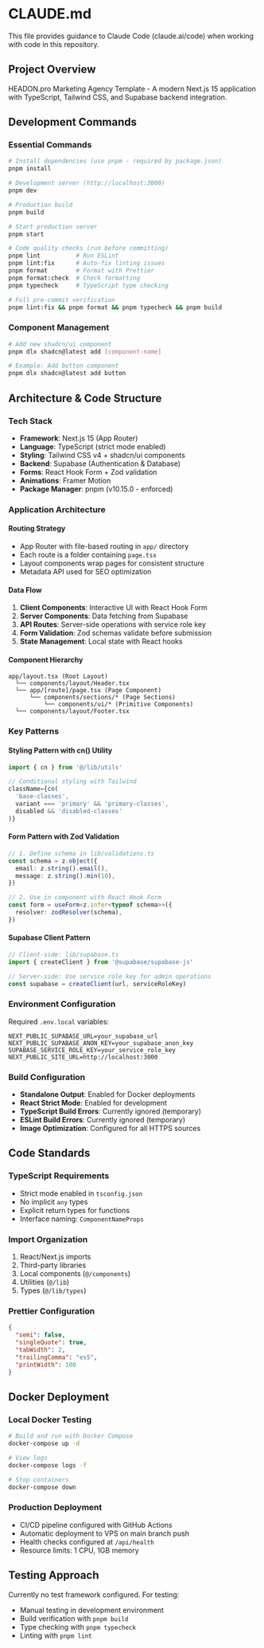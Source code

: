 # CLAUDE.md

This file provides guidance to Claude Code (claude.ai/code) when working with code in this repository.

## Project Overview

HEADON.pro Marketing Agency Template - A modern Next.js 15 application with TypeScript, Tailwind CSS, and Supabase backend integration.

## Development Commands

### Essential Commands

```bash
# Install dependencies (use pnpm - required by package.json)
pnpm install

# Development server (http://localhost:3000)
pnpm dev

# Production build
pnpm build

# Start production server
pnpm start

# Code quality checks (run before committing)
pnpm lint          # Run ESLint
pnpm lint:fix      # Auto-fix linting issues
pnpm format        # Format with Prettier
pnpm format:check  # Check formatting
pnpm typecheck     # TypeScript type checking

# Full pre-commit verification
pnpm lint:fix && pnpm format && pnpm typecheck && pnpm build
```

### Component Management

```bash
# Add new shadcn/ui component
pnpm dlx shadcn@latest add [component-name]

# Example: Add button component
pnpm dlx shadcn@latest add button
```

## Architecture & Code Structure

### Tech Stack

- **Framework**: Next.js 15 (App Router)
- **Language**: TypeScript (strict mode enabled)
- **Styling**: Tailwind CSS v4 + shadcn/ui components
- **Backend**: Supabase (Authentication & Database)
- **Forms**: React Hook Form + Zod validation
- **Animations**: Framer Motion
- **Package Manager**: pnpm (v10.15.0 - enforced)

### Application Architecture

#### Routing Strategy

- App Router with file-based routing in `app/` directory
- Each route is a folder containing `page.tsx`
- Layout components wrap pages for consistent structure
- Metadata API used for SEO optimization

#### Data Flow

1. **Client Components**: Interactive UI with React Hook Form
2. **Server Components**: Data fetching from Supabase
3. **API Routes**: Server-side operations with service role key
4. **Form Validation**: Zod schemas validate before submission
5. **State Management**: Local state with React hooks

#### Component Hierarchy

```
app/layout.tsx (Root Layout)
  └── components/layout/Header.tsx
  └── app/[route]/page.tsx (Page Component)
      └── components/sections/* (Page Sections)
          └── components/ui/* (Primitive Components)
  └── components/layout/Footer.tsx
```

### Key Patterns

#### Styling Pattern with cn() Utility

```typescript
import { cn } from '@/lib/utils'

// Conditional styling with Tailwind
className={cn(
  'base-classes',
  variant === 'primary' && 'primary-classes',
  disabled && 'disabled-classes'
)}
```

#### Form Pattern with Zod Validation

```typescript
// 1. Define schema in lib/validations.ts
const schema = z.object({
  email: z.string().email(),
  message: z.string().min(10),
})

// 2. Use in component with React Hook Form
const form = useForm<z.infer<typeof schema>>({
  resolver: zodResolver(schema),
})
```

#### Supabase Client Pattern

```typescript
// Client-side: lib/supabase.ts
import { createClient } from '@supabase/supabase-js'

// Server-side: Use service role key for admin operations
const supabase = createClient(url, serviceRoleKey)
```

### Environment Configuration

Required `.env.local` variables:

```
NEXT_PUBLIC_SUPABASE_URL=your_supabase_url
NEXT_PUBLIC_SUPABASE_ANON_KEY=your_supabase_anon_key
SUPABASE_SERVICE_ROLE_KEY=your_service_role_key
NEXT_PUBLIC_SITE_URL=http://localhost:3000
```

### Build Configuration

- **Standalone Output**: Enabled for Docker deployments
- **React Strict Mode**: Enabled for development
- **TypeScript Build Errors**: Currently ignored (temporary)
- **ESLint Build Errors**: Currently ignored (temporary)
- **Image Optimization**: Configured for all HTTPS sources

## Code Standards

### TypeScript Requirements

- Strict mode enabled in `tsconfig.json`
- No implicit `any` types
- Explicit return types for functions
- Interface naming: `ComponentNameProps`

### Import Organization

1. React/Next.js imports
2. Third-party libraries
3. Local components (`@/components`)
4. Utilities (`@/lib`)
5. Types (`@/lib/types`)

### Prettier Configuration

```json
{
  "semi": false,
  "singleQuote": true,
  "tabWidth": 2,
  "trailingComma": "es5",
  "printWidth": 100
}
```

## Docker Deployment

### Local Docker Testing

```bash
# Build and run with Docker Compose
docker-compose up -d

# View logs
docker-compose logs -f

# Stop containers
docker-compose down
```

### Production Deployment

- CI/CD pipeline configured with GitHub Actions
- Automatic deployment to VPS on main branch push
- Health checks configured at `/api/health`
- Resource limits: 1 CPU, 1GB memory

## Testing Approach

Currently no test framework configured. For testing:

- Manual testing in development environment
- Build verification with `pnpm build`
- Type checking with `pnpm typecheck`
- Linting with `pnpm lint`
